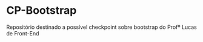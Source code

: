 # CP-Bootstrap
Repositório destinado a possível checkpoint sobre bootstrap do Profº Lucas de Front-End
